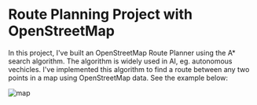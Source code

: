 # Route Planning Project with OpenStreetMap

In this project, I've built an OpenStreetMap Route Planner using the A* search algorithm. The algorithm is widely used in AI, eg. autonomous vechicles. I've implemented this algorithm to find a route between any two points in a map using OpenStreetMap data. See the example below:

![map](https://github.com/phiquant/OpenStreetMap/assets/35053057/89939788-be84-49c2-a0ca-70be3d657d17)
